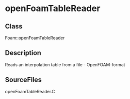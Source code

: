 # openFoamTableReader 
## Class
Foam::openFoamTableReader

## Description
Reads an interpolation table from a file - OpenFOAM-format

## SourceFiles
openFoamTableReader.C

